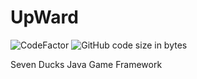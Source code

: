 # UpWard
![CodeFactor](https://www.codefactor.io/repository/github/sevenducks/upward/badge)
![GitHub code size in bytes](https://img.shields.io/github/languages/code-size/SevenDucks/UpWard)

Seven Ducks Java Game Framework
